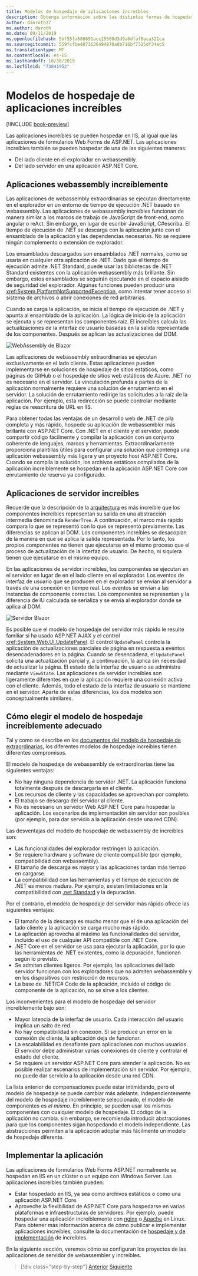 ```yaml
---
title: Modelos de hospedaje de aplicaciones increíbles
description: Obtenga información sobre las distintas formas de hospedar una aplicación increíblemente, incluida en el explorador en webassembly o en el servidor.
author: danroth27
ms.author: daroth
ms.date: 09/11/2019
ms.openlocfilehash: 5bf55fa686691acc25508d3d9a6dfaf8aca321ca
ms.sourcegitcommit: 559fcfbe4871636494870a8b716bf7325df34ac5
ms.translationtype: MT
ms.contentlocale: es-ES
ms.lasthandoff: 10/30/2019
ms.locfileid: "73841952"
---
```

# <a name="blazor-app-hosting-models"></a>Modelos de hospedaje de aplicaciones increíbles

[!INCLUDE [book-preview](../../../includes/book-preview.md)]

Las aplicaciones increíbles se pueden hospedar en IIS, al igual que las aplicaciones de formularios Web Forms de ASP.NET. Las aplicaciones increíbles también se pueden hospedar de una de las siguientes maneras:

- Del lado cliente en el explorador en webassembly.
- Del lado servidor en una aplicación ASP.NET Core.

## <a name="blazor-webassembly-apps"></a>Aplicaciones webassembly increíblemente

Las aplicaciones de webassembly extraordinarias se ejecutan directamente en el explorador en un entorno de tiempo de ejecución .NET basado en webassembly. Las aplicaciones de webassembly increíbles funcionan de manera similar a los marcos de trabajo de JavaScript de front-end, como angular o reAct. Sin embargo, en lugar de escribir JavaScript, C#escriba. El tiempo de ejecución de .NET se descarga con la aplicación junto con el ensamblado de la aplicación y las dependencias necesarias. No se requiere ningún complemento o extensión de explorador.

Los ensamblados descargados son ensamblados .NET normales, como se usaría en cualquier otra aplicación de .NET. Dado que el tiempo de ejecución admite .NET Standard, puede usar las bibliotecas de .NET Standard existentes con la aplicación webassembly más brillante. Sin embargo, estos ensamblados se seguirán ejecutando en el espacio aislado de seguridad del explorador. Algunas funciones pueden producir una <xref:System.PlatformNotSupportedException>, como intentar tener acceso al sistema de archivos o abrir conexiones de red arbitrarias.

Cuando se carga la aplicación, se inicia el tiempo de ejecución de .NET y apunta al ensamblado de la aplicación. La lógica de inicio de la aplicación se ejecuta y se representan los componentes raíz. El increíbles calcula las actualizaciones de la interfaz de usuario basadas en la salida representada de los componentes. Después se aplican las actualizaciones del DOM.

![WebAssembly de Blazor](media/hosting-models/blazor-webassembly.png)

Las aplicaciones de webassembly extraordinarias se ejecutan exclusivamente en el lado cliente. Estas aplicaciones pueden implementarse en soluciones de hospedaje de sitios estáticos, como páginas de GitHub o el hospedaje de sitios web estáticos de Azure. .NET no es necesario en el servidor. La vinculación profunda a partes de la aplicación normalmente requiere una solución de enrutamiento en el servidor. La solución de enrutamiento redirige las solicitudes a la raíz de la aplicación. Por ejemplo, esta redirección se puede controlar mediante reglas de reescritura de URL en IIS.

Para obtener todas las ventajas de un desarrollo web de .NET de pila completa y más rápido, hospede su aplicación de webassembler más brillante con ASP.NET Core. Con .NET en el cliente y el servidor, puede compartir código fácilmente y compilar la aplicación con un conjunto coherente de lenguajes, marcos y herramientas. Extraordinariamente proporciona plantillas útiles para configurar una solución que contenga una aplicación webassembly más ligera y un proyecto host ASP.NET Core. Cuando se compila la solución, los archivos estáticos compilados de la aplicación increíblemente se hospedan en la aplicación ASP.NET Core con enrutamiento de reserva ya configurado.

## <a name="blazor-server-apps"></a>Aplicaciones de servidor increíbles

Recuerde que la descripción de la [arquitectura](architecture-comparison.md#blazor) es más increíble que los componentes increíbles representan su salida en una abstracción intermedia denominada `RenderTree`. A continuación, el marco más rápido compara lo que se representó con lo que se representó previamente. Las diferencias se aplican al DOM. Los componentes increíbles se desacoplan de la manera en que se aplica la salida representada. Por lo tanto, los propios componentes no tienen que ejecutarse en el mismo proceso que el proceso de actualización de la interfaz de usuario. De hecho, ni siquiera tienen que ejecutarse en el mismo equipo.

En las aplicaciones de servidor increíbles, los componentes se ejecutan en el servidor en lugar de en el lado cliente en el explorador. Los eventos de interfaz de usuario que se producen en el explorador se envían al servidor a través de una conexión en tiempo real. Los eventos se envían a las instancias de componente correctas. Los componentes se representan y la diferencia de IU calculada se serializa y se envía al explorador donde se aplica al DOM.

![Servidor Blazor](media/hosting-models/blazor-server.png)

Es posible que el modelo de hospedaje del servidor más rápido le resulte familiar si ha usado ASP.NET AJAX y el control <xref:System.Web.UI.UpdatePanel>. El control `UpdatePanel` controla la aplicación de actualizaciones parciales de página en respuesta a eventos desencadenadores en la página. Cuando se desencadena, el `UpdatePanel` solicita una actualización parcial y, a continuación, la aplica sin necesidad de actualizar la página. El estado de la interfaz de usuario se administra mediante `ViewState`. Las aplicaciones de servidor increíbles son ligeramente diferentes en que la aplicación requiere una conexión activa con el cliente. Además, todo el estado de la interfaz de usuario se mantiene en el servidor. Aparte de estas diferencias, los dos modelos son conceptualmente similares.

## <a name="how-to-choose-the-right-blazor-hosting-model"></a>Cómo elegir el modelo de hospedaje increíblemente adecuado

Tal y como se describe en los [documentos del modelo de hospedaje de extraordinarias](https://docs.microsoft.com/aspnet/core/blazor/hosting-models#server-side), los diferentes modelos de hospedaje increíbles tienen diferentes compromisos.

El modelo de hospedaje de webassembly de extraordinarias tiene las siguientes ventajas:

- No hay ninguna dependencia de servidor .NET. La aplicación funciona totalmente después de descargarla en el cliente.
- Los recursos de cliente y las capacidades se aprovechan por completo.
- El trabajo se descarga del servidor al cliente.
- No es necesario un servidor Web ASP.NET Core para hospedar la aplicación. Los escenarios de implementación sin servidor son posibles (por ejemplo, para dar servicio a la aplicación desde una red CDN).

Las desventajas del modelo de hospedaje de webassembly de increíbles son:

- Las funcionalidades del explorador restringen la aplicación.
- Se requiere hardware y software de cliente compatible (por ejemplo, compatibilidad con webassembly).
- El tamaño de descarga es mayor y las aplicaciones tardan más tiempo en cargarse.
- La compatibilidad con las herramientas y el tiempo de ejecución de .NET es menos madura. Por ejemplo, existen limitaciones en la compatibilidad con [.net Standard](../../standard/net-standard.md) y la depuración.

Por el contrario, el modelo de hospedaje del servidor más rápido ofrece las siguientes ventajas:

- El tamaño de la descarga es mucho menor que el de una aplicación del lado cliente y la aplicación se carga mucho más rápido.
- La aplicación aprovecha al máximo las funcionalidades del servidor, incluido el uso de cualquier API compatible con .NET Core.
- .NET Core en el servidor se usa para ejecutar la aplicación, por lo que las herramientas de .NET existentes, como la depuración, funcionan según lo previsto.
- Se admiten clientes ligeros. Por ejemplo, las aplicaciones del lado servidor funcionan con los exploradores que no admiten webassembly y en los dispositivos con restricción de recursos.
- La base de .NET/C# Code de la aplicación, incluido el código de componente de la aplicación, no se sirve a los clientes.

Los inconvenientes para el modelo de hospedaje del servidor increíblemente bajo son:

- Mayor latencia de la interfaz de usuario. Cada interacción del usuario implica un salto de red.
- No hay compatibilidad sin conexión. Si se produce un error en la conexión de cliente, la aplicación deja de funcionar.
- La escalabilidad es desafiante para aplicaciones con muchos usuarios. El servidor debe administrar varias conexiones de cliente y controlar el estado del cliente.
- Se requiere un servidor ASP.NET Core para atender la aplicación. No es posible realizar escenarios de implementación sin servidor. Por ejemplo, no puede dar servicio a la aplicación desde una red CDN.

La lista anterior de compensaciones puede estar intimidando, pero el modelo de hospedaje se puede cambiar más adelante. Independientemente del modelo de hospedaje increíblemente seleccionado, el modelo de componentes es *el mismo*. En principio, se pueden usar los mismos componentes con cualquier modelo de hospedaje. El código de la aplicación no cambia. sin embargo, se recomienda introducir abstracciones para que los componentes sigan hospedando el modelo independiente. Las abstracciones permiten a la aplicación adoptar más fácilmente un modelo de hospedaje diferente.

## <a name="deploy-your-app"></a>Implementar la aplicación

Las aplicaciones de formularios Web Forms ASP.NET normalmente se hospedan en IIS en un clúster o un equipo con Windows Server. Las aplicaciones increíbles también pueden:

- Estar hospedado en IIS, ya sea como archivos estáticos o como una aplicación ASP.NET Core.
- Aproveche la flexibilidad de ASP.NET Core para hospedarse en varias plataformas e infraestructuras de servidores. Por ejemplo, puede hospedar una aplicación increíblemente con [nginx](/aspnet/core/host-and-deploy/linux-nginx) o [Apache](/aspnet/core/host-and-deploy/linux-apache) en Linux. Para obtener más información acerca de cómo publicar e implementar aplicaciones increíbles, consulte la documentación de [hospedaje y de implementación](/aspnet/core/host-and-deploy/blazor/) de increíbles.

En la siguiente sección, veremos cómo se configuran los proyectos de las aplicaciones de servidor de webassembler y increíbles.

>[!div class="step-by-step"]
>[Anterior](architecture-comparison.md)
>[Siguiente](project-structure.md)
